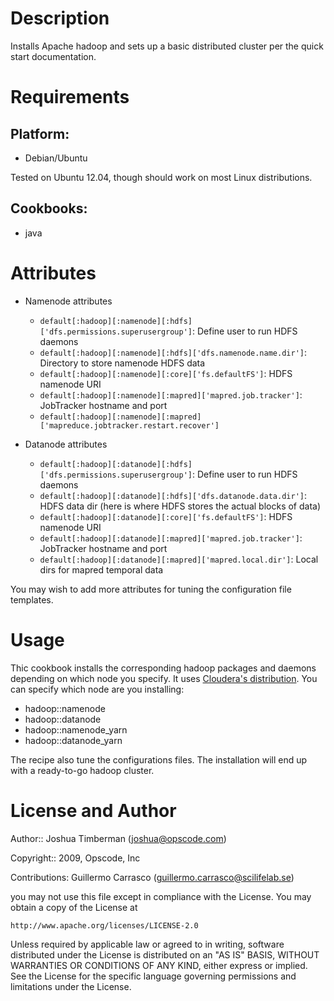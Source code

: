 Description
===========

Installs Apache hadoop and sets up a basic distributed cluster per the
quick start documentation.

Requirements
============

## Platform:

* Debian/Ubuntu

Tested on Ubuntu 12.04, though should work on most Linux distributions.

## Cookbooks:

* java

Attributes
==========
* Namenode attributes
	* `default[:hadoop][:namenode][:hdfs]['dfs.permissions.superusergroup']`: Define
	user to run HDFS daemons
	* `default[:hadoop][:namenode][:hdfs]['dfs.namenode.name.dir']`: Directory to store
	namenode HDFS data
	* `default[:hadoop][:namenode][:core]['fs.defaultFS']`: HDFS namenode URI
	* `default[:hadoop][:namenode][:mapred]['mapred.job.tracker']`: JobTracker hostname and port
	* `default[:hadoop][:namenode][:mapred]['mapreduce.jobtracker.restart.recover']`

* Datanode attributes
	* `default[:hadoop][:datanode][:hdfs]['dfs.permissions.superusergroup']`: Define
	user to run HDFS daemons
	* `default[:hadoop][:datanode][:hdfs]['dfs.datanode.data.dir']`: HDFS data dir
	(here is where HDFS stores the actual blocks of data)
	* `default[:hadoop][:datanode][:core]['fs.defaultFS']`: HDFS namenode URI
	* `default[:hadoop][:datanode][:mapred]['mapred.job.tracker']`: JobTracker hostname and port
	* `default[:hadoop][:datanode][:mapred]['mapred.local.dir']`: Local dirs for mapred temporal data

You may wish to add more attributes for tuning the configuration file templates.

Usage
=====
Thic cookbook installs the corresponding hadoop packages and daemons depending
on which node you specify. It uses [Cloudera's distribution][o1]. You can specify
which node are you installing:

* hadoop::namenode
* hadoop::datanode
* hadoop::namenode_yarn
* hadoop::datanode_yarn

The recipe also tune the configurations files. The installation will end up with
a ready-to-go hadoop cluster.

[o1]:http://www.cloudera.com/content/cloudera/en/products/cdh.html

License and Author
==================

Author:: Joshua Timberman (<joshua@opscode.com>)

Copyright:: 2009, Opscode, Inc

Contributions: Guillermo Carrasco (<guillermo.carrasco@scilifelab.se>)


you may not use this file except in compliance with the License.
You may obtain a copy of the License at

    http://www.apache.org/licenses/LICENSE-2.0

Unless required by applicable law or agreed to in writing, software
distributed under the License is distributed on an "AS IS" BASIS,
WITHOUT WARRANTIES OR CONDITIONS OF ANY KIND, either express or implied.
See the License for the specific language governing permissions and
limitations under the License.
